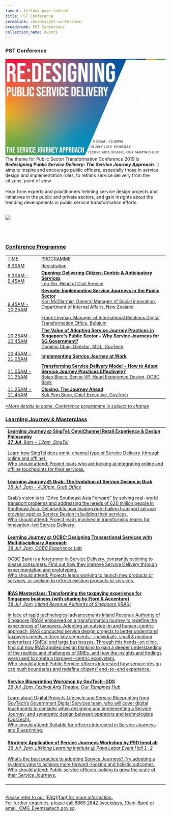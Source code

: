 ```yaml
---
layout: leftnav-page-content
title: PST Conference
permalink: /events/pst-conference/
breadcrumb: PST Conference
collection_name: events
---
```


### PST Conference
![PST Conference](/images/Conference_Banner.png)
<br>
The theme for Public Sector Transformation Conference 2019 is <i><b>Redesigning Public Service Delivery: The Service Journey Approach</b></i>. It aims to inspire and encourage public officers, especially those in service design and implementation roles, to rethink service delivery from the citizens’ point of view.
<br>
<br>
Hear from experts and practitioners helming service design projects and initiatives in the public and private sectors, and  gain insights about the trending developments in public service transformation efforts. 
<br>
<br>

<a href="https://www.eventbrite.sg/e/public-service-transformation-2019-tickets-61859650881"><img src="/images/sign-up-btn.png" style="width:280px" /> 

<br>
<br>


### Conference Programme
<!-- Schedule --> 
<table>
  <tr>
    <td>TIME</td>
    <td>PROGRAMME<br>
    </td>
  </tr>
  <tr>
    <td>8.30AM</td>
    <td>Registration</td>
  </tr>
  <tr>
    <td>9.30AM - 9.45AM</td>
    <td><b>Opening: Delivering Citizen-Centric & Anticipatory Services </b><br>
      Leo Yip, Head of Civil Service</td>
  </tr>
  <tr>
    <td>9.45AM - 10.25AM</td>
    <td><b>Keynote: Implementing Service Journeys in the Public Sector</b><br> 
    Karl McDiarmid, General Manager of Social innovation, Department of Internal Affairs, New Zealand<br><br>
    Frank Leyman, Manager of International Relations Digital Transformation Office, Belgium
</td>
  </tr>
  <tr>
    <td>10.25AM - 10.45AM</td>
    <td><b>The Value of Adopting Service Journey Practices in Singapore's Public Sector – Why Service Journeys for SG Government? </b><br>
    Dominic Chan, Director, MOL, GovTech
</td>
  </tr>
  <tr>
    <td>10.45AM - 11.05AM</td>
    <td><b>Implementing Service Journey at Work</b></td>
  </tr>
  <tr>
    <td>11.05AM - 11.25AM</td>
    <td><b>Transforming Service Delivery Model - How to Adopt Service Journey Practices Effectively?</b><br>
     Bojan Blecic, Senior VP, Head Experience Design, OCBC Bank
    </td>
  </tr>
  <tr>
    <td>11.25AM - 11.45AM</td>
    <td><b>Closing: The Journey Ahead</b><br>
       Kok Ping Soon, Chief Executive, GovTech</td>
  </tr>
</table>
<i>*More details to come. Conference programme is subject to change </i>
<br>


<!-- Speakers --> 
<!--
### Conference Speakers
<table>
  <tr>
    <td>
      <a href="/events/learning-journeys/event-details/event-a"> <img src="/images/Bojan_Bleicic.jpg"/> </a><br>
      <b>Bojan Blecic</b> | Senior VP, Head Experience Design, OCBC Bank <br>
    </td>
    <td>
    <b> Tranforming Service Delivery Model Effectively - How to Adopt SJ Practices Effiectively</b><br>
    <br>
    Bojan is responsible for the design and improvemeny of all major touch points between OCBC and its customers. His current work focuses on delivering effortless banking experiences and spearheading change to create a more customer centric organisation. <br>
    <br>
    Bojan is also a Board member of GovTech, and has been invaluable in providing guidance to the organisation. 
    <br>
    <br>
    </td>
  </tr>
  <tr>
    <td>
      <img src="/images/Dominic_Chan.jpg"/> <br>
      <b>Dominic Chan</b> | Director, Moments of Life, GovTech <br>
    </td>
    <td>
    <b>The Value of Adopting the Service Journey Practice in Singapore - Why Service Journey for Singapore Government?</b><br>
    <br>
    Dominic is Director of Moments of Life at GovTech. <br>
    <br>
    Prior to joining the civil service, Dominic was the Senior Vice President, Operations of PCI Limited. 
    <br>
    </td>
  </tr>
  <tr>
    <td>
      <img src="/images/Kok_Ping_Soon.jpg"/><br>
      <b>Kok Ping Soon</b> | Chief Executive, GovTech<br>
    </td>
    <td>
    Ping Soon is Chief Executive of the GovTech, the lead agency driving Singapore's Smart Nation initiative and public sector digital transformation. <br>
    <br>
    </td>
  </tr>
</table>
<br>
<br>
<br> -->

### Learning Journey & Masterclass
<!-- Learning Journey --> 
<table>
  <tr>
    <td>
      <b>Learning Journey @ SingTel: OmniChannel Retail Experience & Design Philosophy</b><br>
      <i><b>17 Jul</b>, 9am - 12pm, <a href="https://www.google.com/maps/dir//grab+office/data=!4m6!4m5!1m1!4e2!1m2!1m1!1s0x31da19110a2628c3:0x8cafbb3afb4ef55c?sa=X&ved=2ahUKEwjX5IHu7J_iAhWab30KHShaBfkQ9RcwAHoECAEQCQ">SingTel</a></i>
     <br>
     <br>
    Learn how SingTel does omni-channel type of Service Delivery (through online and offline). <br>
    <u>Who should attend:</u> Project leads who are looking at integrating online and offline touchpoints for their services.
<br>
    <br>
    </td>
  </tr>
  <tr>
    <td>
      <b>Learning Journey @ Grab: The Evolution of Service Design in Grab</b><br>
      <i>18 Jul, 2pm - 4.30pm, <a href="https://www.google.com/maps/dir//grab+office/data=!4m6!4m5!1m1!4e2!1m2!1m1!1s0x31da19110a2628c3:0x8cafbb3afb4ef55c?sa=X&ved=2ahUKEwjX5IHu7J_iAhWab30KHShaBfkQ9RcwAHoECAEQCQ">Grab Office</a></i>
    <br>
    <br>
    Grab’s vision is to “Drive Southeast Asia Forward” by solving real-world transport problems and addressing the needs of 620 million people in Southeast Asia. Get insights how leading ride-hailing transport service provider applies Service Design in building their services. <br>
    <u>Who should attend:</u> Project leads involved in transforming teams for innovation-led Service Delivery. <br>
    <br>
    </td>
  </tr>
  <tr>
    <td>
      <b>Learning Journey @ OCBC: Designing Transactional Services with Multidisciplinary Approach </b><br>
      <i>18 Jul, 2pm, <a href="https://www.google.com/maps/dir/1.294336,103.8508032/The+Open+Vault+@OCBC,+53+New+Bridge+Rd,+%2301-00,+Singapore+059402/@1.291506,103.8467775,17z/data=!3m1!4b1!4m9!4m8!1m1!4e1!1m5!1m1!1s0x31da190a9270ab6f:0xb5e532e76465ecee!2m2!1d103.8469643!2d1.2880859">OCBC Experience Lab</a></i>
    <br>
    <br>
      OCBC Bank is a forerunner in Service Delivery, constantly evolving to please consumers. Find out how they improve Service Delivery through experimentation and prototyping. <br>
      <u>Who should attend:</u> Projects leads working to launch new products or services, or seeking to refresh existing products or services.
      <br>
    <br>
    </td>
  </tr>
  <tr>
    <td>
     <b>IRAS Masterclass: Transforming the taxpaying experience for Singapore business (with sharing by Fjord & Accenture)</b><br>
     <i>18 Jul, 2pm, <a href="https://www.google.com/maps/dir//iras/data=!4m6!4m5!1m1!4e2!1m2!1m1!1s0x31da19e7aa4548a1:0x4531bdf6fbce07e4?sa=X&ved=2ahUKEwi41JL4nNTiAhUQfX0KHU9XDCQQ9RcwFnoECAgQEA">Inland Revenue Authority of Singapore (IRAS)</a></i>
    <br>
    <br>
    In face of rapid technological advancements Inland Revenue Authority of Singapore (IRAS) embarked on a transformation journey to redefine the experiences of taxpayers. Adopting an outside-in and human-centric approach, IRAS conducted service design projects to better understand taxpayers needs in three key segments – individuals, small & medium enterprises (SMEs) and large businesses. Through this hands-on clinic, find out how IRAS applied design thinking to gain a deeper understanding of the realities and challenges of SMEs, and how the insights and findings were used to create a taxpayer-centric ecosystem. <br>
      <u>Who should attend:</u> Public Service officers interested how service design can push boundaries and redefine citizens’ end-to-end experience.
    <br>
    <br>
    </td>
  </tr>
  <tr>
    <td>
      <b>Service Blueprinting Workshop by GovTech-GDS</b><br>
      <i> 18 Jul, 2pm, <a href="https://www.google.com/maps/dir//Our+Tampines+Hub,+1+Tampines+Walk,+Festive+Arts+Theatre,+Singapore+528523/@1.3520896,103.9382944,17z/data=!4m8!4m7!1m0!1m5!1m1!1s0x31da3d12568bcc27:0x22b395ce842fa5d8!2m2!1d103.9404831!2d1.3520896">Festival Arts Theatre, Our Tampines Hub</a></i>
    <br>
     <br>
      Learn about Digital Projects Lifecycle and Service Blueprinting from GovTech’s Government Digital Services team, who will cover digital touchpoints to consider when designing and implementing a Service Journey, and synergetic design between operators and technologists (OpsTech).<br>
      <u>Who should attend:</u> Suitable for officers interested in Service Journeys and Blueprinting.
    <br>
    <br>
    </td>
  </tr>
  <tr>
    <td>
      <b>Strategic Application of Service Journeys Workshop by PSD InnoLab</b><br>
      <i>18 Jul, 2pm, <a href="https://www.google.com/maps/dir/1.298432,103.8565376/Eunos+Road+8,+Lifelong+Learning+Institute,+Singapore/@1.309137,103.8395503,15z/data=!4m9!4m8!1m1!4e1!1m5!1m1!1s0x31da18188d9cbf0f:0x366088767c724265!2m2!1d103.8923139!2d1.3197616">Lifelong Learning Institute @ Paya Lebar Event Hall 1-2</a></i>
    <br>
    <br>
      What’s the best practice to adopting Service Journeys? Try adopting a systems view to achieve more forward-looking and holistic outcomes. <br>
      <u>Who should attend:</u> Public service officers looking to grow the scale of their Service Journeys.
<br>
    <br>
    </td>
  </tr>
</table>

<br> 
Please refer to our [FAQ](faq) for more information. <br>
For further enquiries, please call 8869 2642 (weekdays, 10am-6pm) or email: <a href="mailto:CMG_Events@tech.gov.sg">CMG_Events@tech.gov.sg</a>.<br>
<br>
<br>


